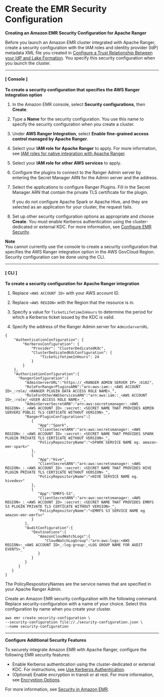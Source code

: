 # Create the EMR Security Configuration<a name="emr-ranger-security-config"></a>

**Creating an Amazon EMR Security Configuration for Apache Ranger**

Before you launch an Amazon EMR cluster integrated with Apache Ranger, create a security configuration with the IAM roles and identity provider \(IdP\) metadata XML file you created in [Configure a Trust Relationship Between your IdP and Lake Formation](emr-lf-federation.md)\. You specify this security configuration when you launch the cluster\.

------
#### [ Console ]

**To create a security configuration that specifies the AWS Ranger integration option**

1. In the Amazon EMR console, select **Security configurations**, then **Create**\.

1. Type a **Name** for the security configuration\. You use this name to specify the security configuration when you create a cluster\.

1. Under **AWS Ranger Integration**, select **Enable fine\-grained access control managed by Apache Ranger**\.

1. Select your **IAM role for Apache Ranger** to apply\. For more information, see [IAM roles for native integration with Apache Ranger](emr-ranger-iam.md)\.

1. Select your **IAM role for other AWS services** to apply\.

1. Configure the plugins to connect to the Ranger Admin server by entering the Secret Manager ARN for the Admin server and the address\.

1. Select the applications to configure Ranger Plugins\. Fill in the Secret Manager ARN that contain the private TLS certificate for the plugin\.

   If you do not configure Apache Spark or Apache Hive, and they are selected as an application for your cluster, the request fails\.

1. Set up other security configuration options as appropriate and choose **Create**\. You must enable Kerberos authentication using the cluster\-dedicated or external KDC\. For more information, see [Configure EMR Security](emr-lf-security.md)\.

**Note**  
You cannot currently use the console to create a security configuration that specifies the AWS Ranger integration option in the AWS GovCloud Region\. Security configuration can be done using the CLI\.

------
#### [ CLI ]

**To create a security configuration for Apache Ranger integration**

1. Replace `<AWS ACCOUNT ID>` with your AWS account ID\.

1. Replace `<AWS REGION>` with the Region that the resource is in\.

1. Specify a value for `TicketLifetimeInHours` to determine the period for which a Kerberos ticket issued by the KDC is valid\.

1. Specify the address of the Ranger Admin server for `AdminServerURL`\.

```
{
    "AuthenticationConfiguration": {
        "KerberosConfiguration": {
            "Provider": "ClusterDedicatedKdc",
            "ClusterDedicatedKdcConfiguration": {
                "TicketLifetimeInHours": 24
            }
        }
    },
    "AuthorizationConfiguration":{
      "RangerConfiguration":{
         "AdminServerURL":"https://_<RANGER ADMIN SERVER IP>_:6182",
         "RoleForRangerPluginsARN":"arn:aws:iam::_<AWS ACCOUNT ID>_:role/_<RANGER PLUGIN DATA ACCESS ROLE NAME>_",
         "RoleForOtherAWSServicesARN":"arn:aws:iam::_<AWS ACCOUNT ID>_:role/_<USER ACCESS ROLE NAME>_",
         "AdminServerSecretARN":"arn:aws:secretsmanager:_<AWS REGION>_:_<AWS ACCOUNT ID>_:secret:_<SECRET NAME THAT PROVIDES ADMIN SERVERS PUBLIC TLS CERTICATE WITHOUT VERSION>_",
         "RangerPluginConfigurations":[
            {
               "App":"Spark",
               "ClientSecretARN":"arn:aws:secretsmanager:_<AWS REGION>_:_<AWS ACCOUNT ID>_:secret:_<SECRET NAME THAT PROVIDES SPARK PLUGIN PRIVATE TLS CERTICATE WITHOUT VERSION>_",
               "PolicyRepositoryName":"<SPARK SERVICE NAME eg. amazon-emr-spark>"
            },
            {
               "App":"Hive",
               "ClientSecretARN":"arn:aws:secretsmanager:_<AWS REGION>_:_<AWS ACCOUNT ID>_:secret:_<SECRET NAME THAT PROVIDES HIVE PLUGIN PRIVATE TLS CERTICATE WITHOUT VERSION>_",
               "PolicyRepositoryName":"<HIVE SERVICE NAME eg. hivedev>"
            },
            {
               "App":"EMRFS-S3",
               "ClientSecretARN":"arn:aws:secretsmanager:_<AWS REGION>_:_<AWS ACCOUNT ID>_:secret:_<SECRET NAME THAT PROVIDES EMRFS S3 PLUGIN PRIVATE TLS CERTICATE WITHOUT VERSION>_",
               "PolicyRepositoryName":"<EMRFS S3 SERVICE NAME eg amazon-emr-emrfs>"
            }
         ],
         "AuditConfiguration":{
            "Destinations":{
               "AmazonCloudWatchLogs":{
                  "CloudWatchLogGroup":"arn:aws:logs:<AWS REGION>:_<AWS ACCOUNT ID>_:log-group:_<LOG GROUP NAME FOR AUDIT EVENTS>_"
               }
            }
         }
      }
   }
}
```

The PolicyRespositoryNames are the service names that are specified in your Apache Ranger Admin\.

Create an Amazon EMR security configuration with the following command\. Replace security\-configuration with a name of your choice\. Select this configuration by name when you create your cluster\.

```
aws emr create-security-configuration \
--security-configuration file://./security-configuration.json \
--name security-configuration
```

------

**Configure Additional Security Features**

To securely integrate Amazon EMR with Apache Ranger, configure the following EMR security features:
+ Enable Kerberos authentication using the cluster\-dedicated or external KDC\. For instructions, see [Use Kerberos Authentication](emr-kerberos.md)\.
+ \(Optional\) Enable encryption in transit or at rest\. For more information, see [Encryption Options](emr-data-encryption-options.md)\.

For more information, see [Security in Amazon EMR](emr-security.md)\.